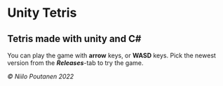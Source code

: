 # Unity Tetris

## Tetris made with unity and C#

You can play the game with **arrow** keys, or **WASD** keys. Pick the newest version from the ***Releases***-tab to try the game.




*© Niilo Poutanen 2022*